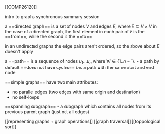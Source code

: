 [[COMP26120]]

intro to graphs synchronous summary session

a ==directed graph== is a set of nodes $V$ and edges $E$, where $E \subseteq V \times V$
in the case of a directed graph, the first element in each pair of $E$ is the ==from==, while the second is the ==to==

in an undirected graphs the edge pairs aren't ordered, so the above about $E$ doesn't apply

a ==path== is a sequence of nodes $u_1...u_n$ where $\forall i \in \{1 .. n - 1\}.$ - a path by default ==does not have cycles== i.e. a path with the same start and end node

==simple graphs== have two main attributes:
- no parallel edges (two edges with same origin and destination)
- no self-loops

==spanning subgraph== - a subgraph which contains all nodes from its previous parent graph (just not all edges)

[[representing graphs + graph operations]]
[[graph traversal]]
[[toppological sort]]
